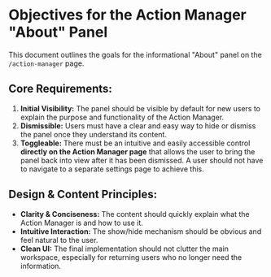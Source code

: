 # Objectives for the Action Manager "About" Panel

This document outlines the goals for the informational "About" panel on the `/action-manager` page.

## Core Requirements:

1.  **Initial Visibility:** The panel should be visible by default for new users to explain the purpose and functionality of the Action Manager.
2.  **Dismissible:** Users must have a clear and easy way to hide or dismiss the panel once they understand its content.
3.  **Toggleable:** There must be an intuitive and easily accessible control **directly on the Action Manager page** that allows the user to bring the panel back into view after it has been dismissed. A user should not have to navigate to a separate settings page to achieve this.

## Design & Content Principles:

-   **Clarity & Conciseness:** The content should quickly explain what the Action Manager is and how to use it.
-   **Intuitive Interaction:** The show/hide mechanism should be obvious and feel natural to the user.
-   **Clean UI:** The final implementation should not clutter the main workspace, especially for returning users who no longer need the information.
